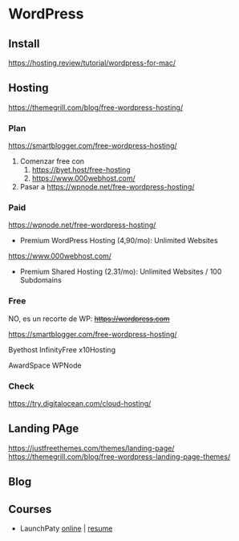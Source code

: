 # WordPress
## Install
https://hosting.review/tutorial/wordpress-for-mac/


## Hosting
https://themegrill.com/blog/free-wordpress-hosting/

### Plan
https://smartblogger.com/free-wordpress-hosting/

1. Comenzar free con 
   1. https://byet.host/free-hosting
   2. https://www.000webhost.com/
2. Pasar a https://wpnode.net/free-wordpress-hosting/

### Paid
https://wpnode.net/free-wordpress-hosting/
- Premium WordPress Hosting (4,90/mo): Unlimited Websites

https://www.000webhost.com/
- Premium Shared Hosting (2.31/mo): Unlimited Websites / 100 Subdomains

### Free
NO, es un recorte de WP: ~~https://wordpress.com~~

https://smartblogger.com/free-wordpress-hosting/

Byethost
InfinityFree
x10Hosting

AwardSpace
WPNode

### Check
https://try.digitalocean.com/cloud-hosting/

## Landing PAge
https://justfreethemes.com/themes/landing-page/
https://themegrill.com/blog/free-wordpress-landing-page-themes/

## Blog

## Courses
- LaunchPaty [online](https://launchparty.org/) | [resume](./training/launchparty.md)
